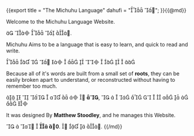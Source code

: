 {{export
title = "The Michuhu Language"
dahufi = " ";
}}{{@md}}

Welcome to the Michuhu Language Website.

    .

Michuhu Aims to be a language that is easy to learn, and quick to read and write.

             

Because all of it's words are built from a small set of **roots**, they can be easily broken apart to understand, or reconstructed without having to remember too much.

         ****,             

It was designed By **Matthew Stoodley**, and he manages this Website.

    ** **.    .
{{/md}}
